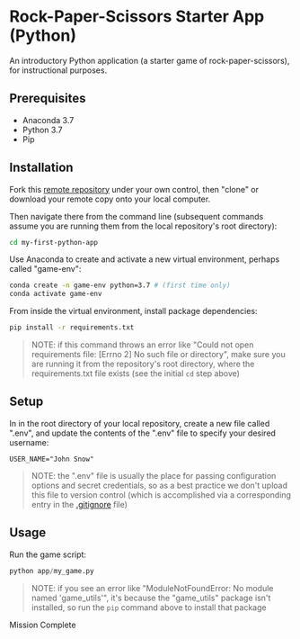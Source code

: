 # Rock-Paper-Scissors Starter App (Python)

An introductory Python application (a starter game of rock-paper-scissors), for instructional purposes.

## Prerequisites

  + Anaconda 3.7
  + Python 3.7
  + Pip

## Installation

Fork this [remote repository](https://github.com/prof-rossetti/my-first-python-app) under your own control, then "clone" or download your remote copy onto your local computer.

Then navigate there from the command line (subsequent commands assume you are running them from the local repository's root directory):

```sh
cd my-first-python-app
```

Use Anaconda to create and activate a new virtual environment, perhaps called "game-env":

```sh
conda create -n game-env python=3.7 # (first time only)
conda activate game-env
```

From inside the virtual environment, install package dependencies:

```sh
pip install -r requirements.txt
```

> NOTE: if this command throws an error like "Could not open requirements file: [Errno 2] No such file or directory", make sure you are running it from the repository's root directory, where the requirements.txt file exists (see the initial `cd` step above)

## Setup

In in the root directory of your local repository, create a new file called ".env", and update the contents of the ".env" file to specify your desired username:

    USER_NAME="John Snow"

> NOTE: the ".env" file is usually the place for passing configuration options and secret credentials, so as a best practice we don't upload this file to version control (which is accomplished via a corresponding entry in the [.gitignore](/.gitignore) file)

## Usage

Run the game script:

```py
python app/my_game.py
```

> NOTE: if you see an error like "ModuleNotFoundError: No module named 'game_utils'", it's because the "game_utils" package isn't installed, so run the `pip` command above to install that package

Mission Complete